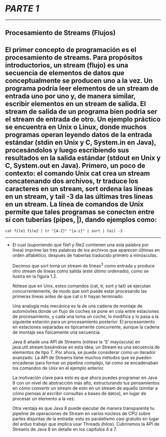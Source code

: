 # ***PARTE 1***
---
## **Procesamiento de Streams (Flujos)**
El primer concepto de programación es el procesamiento de streams. Para propósitos introductorios, 
un stream (flujo) es una secuencia de elementos de datos que conceptualmente se producen uno a la 
vez. Un programa podría leer elementos de un stream de entrada uno por uno y, de manera similar, 
escribir elementos en un stream de salida. El stream de salida de un programa bien podría ser el 
stream de entrada de otro.
Un ejemplo práctico se encuentra en Unix o Linux, donde muchos programas operan leyendo datos de la
entrada estándar (stdin en Unix y C, System.in en Java), procesándolos y luego escribiendo sus 
resultados en la salida estándar (stdout en Unix y C, System.out en Java). Primero, un poco de 
contexto: el comando Unix cat crea un stream concatenando dos archivos, tr traduce los caracteres 
en un stream, sort ordena las líneas en un stream, y tail -3 da las últimas tres líneas en un 
stream. La línea de comandos de Unix permite que tales programas se conecten entre sí con tuberías 
(pipes, |), dando ejemplos como:
---
```text
cat file1 file2 | tr "[A-Z]" "[a-z]" | sort | tail -3
```
---
- El cual (suponiendo que file1 y file2 contienen una sola palabra por línea) imprime las tres 
    palabras de los archivos que aparecen últimas en orden alfabético, después de haberlas traducido 
    primero a minúsculas.

    Decimos que sort toma un stream de líneas$^3$ como entrada y produce otro stream de líneas como 
    salida (este último ordenado), como se ilustra en la figura 1.2.

    Nótese que en Unix, estos comandos (cat, tr, sort y tail) se ejecutan concurrentemente, de modo 
    que sort puede estar procesando las primeras líneas antes de que cat o tr hayan terminado.

    Una analogía más mecánica es la de una cadena de montaje de automóviles donde un flujo de coches se 
    pone en cola entre estaciones de procesamiento, y cada una toma un coche, lo modifica y lo pasa a 
    la siguiente estación para un procesamiento posterior. El procesamiento en estaciones separadas es 
    típicamente concurrente, aunque la cadena de montaje sea físicamente una secuencia.

    Java 8 añade una API de Streams (nótese la 'S' mayúscula) en java.util.stream basándose en esta 
    idea; un Stream<T> es una secuencia de elementos de tipo T. Por ahora, se puede considerar como un 
    iterador avanzado. La API de Streams tiene muchos métodos que se pueden encadenar para formar un 
    pipeline complejo, tal como se encadenaban los comandos de Unix en el ejemplo anterior.

    La motivación clave para esto es que ahora puedes programar en Java 8 con un nivel de abstracción 
    más alto, estructurando tus pensamientos en cómo convertir un stream de esto en un stream de aquello
    (similar a cómo piensas al escribir consultas a bases de datos), en lugar de procesar un elemento a
    la vez.
    
    Otra ventaja es que Java 8 puede ejecutar de manera transparente tu pipeline de operaciones de 
    Stream en varios núcleos de CPU sobre partes disjuntas de la entrada: esto es paralelismo casi 
    gratuito en lugar del arduo trabajo que implica usar Threads (hilos). Cubriremos la API de Streams 
    de Java 8 en detalle en los capítulos 4 a 7.


